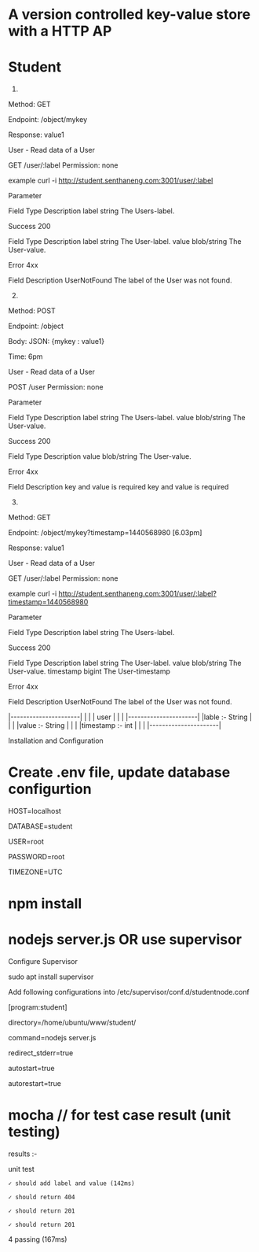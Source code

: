 # A version controlled key-value store with a HTTP AP

# Student

1.

Method: GET

Endpoint: /object/mykey

Response: value1


User - Read data of a User

GET
/user/:label
Permission: none 

example
curl -i http://student.senthaneng.com:3001/user/:label

Parameter

Field     Type     Description
label     string   The Users-label.


Success 200

Field       Type          Description
label       string        The User-label.
value       blob/string   The User-value.


Error 4xx

Field                      Description
UserNotFound               The label of the User was not found.


2.

Method: POST

Endpoint: /object

Body: JSON: {mykey : value1}

Time: 6pm


User - Read data of a User

POST
/user
Permission: none 


Parameter

Field     Type                          Description
label     string                        The Users-label.
value     blob/string                   The User-value.


Success 200

Field       Type                        Description
value       blob/string                 The User-value.


Error 4xx

Field                                   Description
key and value is required               key and value is required



3.

Method: GET

Endpoint: /object/mykey?timestamp=1440568980 [6.03pm]

Response: value1


User - Read data of a User

GET
/user/:label
Permission: none 

example
curl -i http://student.senthaneng.com:3001/user/:label?timestamp=1440568980

Parameter

Field     Type             Description
label     string           The Users-label.


Success 200

Field       Type           Description
label       string         The User-label.
value       blob/string    The User-value.
timestamp   bigint         The User-timestamp


Error 4xx

Field                      Description
UserNotFound               The label of the User was not found.


|----------------------|
|                      |
|       user           |
|                      |
|----------------------|
|lable      :- String  |
|                      |
|value      :- String  |
|                      |
|timestamp  :- int     |
|                      |
|----------------------|



Installation and Configuration


# Create .env file, update database configurtion 

HOST=localhost

DATABASE=student

USER=root

PASSWORD=root

TIMEZONE=UTC

# npm install

# nodejs server.js OR use supervisor

Configure Supervisor

sudo apt install supervisor

Add following configurations into /etc/supervisor/conf.d/studentnode.conf

[program:student]

directory=/home/ubuntu/www/student/

command=nodejs server.js

redirect_stderr=true

autostart=true

autorestart=true


# mocha // for test case result (unit testing)

results :-

unit test

    ✓ should add label and value (142ms)

    ✓ should return 404

    ✓ should return 201

    ✓ should return 201


4 passing (167ms)





